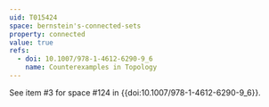 ```yaml
---
uid: T015424
space: bernstein's-connected-sets
property: connected
value: true
refs:
  - doi: 10.1007/978-1-4612-6290-9_6
    name: Counterexamples in Topology
---
```

See item #3 for space #124 in {{doi:10.1007/978-1-4612-6290-9_6}}.
